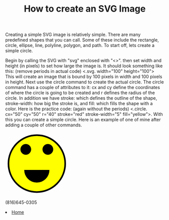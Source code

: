 <!DOCTYPE html>
<html>
    
<body>
    <header>
        <h1>How to create an SVG Image</h1>
    </header>
    <main>
        <p>
            Creating a simple SVG image is relatively simple. There are many predefined shapes that you can call. Some of these include the rectangle, circle, ellipse, line, polyline, polygon, and path. To start off, lets create a simple circle.
        </p>
        <p>
            Begin by calling the SVG with "svg" enclosed with "<>". then set width and height (in pixels) to set how large the image is. It should look something like this: (remove periods in actual code) <.svg. width="100" height="100"> This will create an image that is bound by 100 pixels in width and 100 pixels in height. Next use the circle command to create the actual circle. The circle command has a couple of attributes to it: cx and cy define the coordinates of where the circle is going to be created and r defines the radius of the circle. In addition we have stroke: which defines the outline of the shape, stroke-width: how big the stroke is, and fill: which fills the shape with a color. Here is the practice code: (again without the periods) <.circle. cx="50" cy="50" r="40" stroke="red" stroke-width="5" fill="yellow">. With this you can create a simple circle. Here is an example of one of mine after adding a couple of other commands.
        </p>
        <p>
            <svg height="200" width="200">
            <circle cx="100" cy="100" r="90" stroke="black" stroke-width="5" fill="yellow"/>
            <circle cx="100" cy="120" r="40" fill="black"/>
            <rect x="60" y="40" width="80" height="80" fill="yellow"/>
            <circle cx="65" cy="55" r="17" fill="black" />
            <circle cx="135" cy="55" r="17" fill="black" />
</svg>
        </p>
        <p>
            (816)645-0305
        </p>
    </main>
    <section>
        <li>  
            <a href="README.md">Home</a>
        </li>
    </section>
</body>
</html>